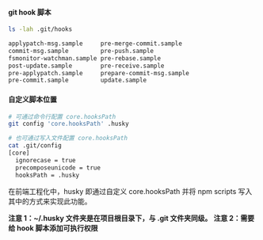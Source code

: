 #### git hook 脚本

```bash
ls -lah .git/hooks

applypatch-msg.sample     pre-merge-commit.sample
commit-msg.sample         pre-push.sample
fsmonitor-watchman.sample pre-rebase.sample
post-update.sample        pre-receive.sample
pre-applypatch.sample     prepare-commit-msg.sample
pre-commit.sample         update.sample
```

#### 自定义脚本位置

```bash
# 可通过命令行配置 core.hooksPath
git config 'core.hooksPath' .husky

# 也可通过写入文件配置 core.hooksPath
cat .git/config
[core]
  ignorecase = true
  precomposeunicode = true
  hooksPath = .husky
```

在前端工程化中，husky 即通过自定义 core.hooksPath 并将 npm scripts 写入其中的方式来实现此功能。

**注意 1：~/.husky 文件夹是在项目根目录下，与 .git 文件夹同级。**
**注意 2：需要给 hook 脚本添加可执行权限**
